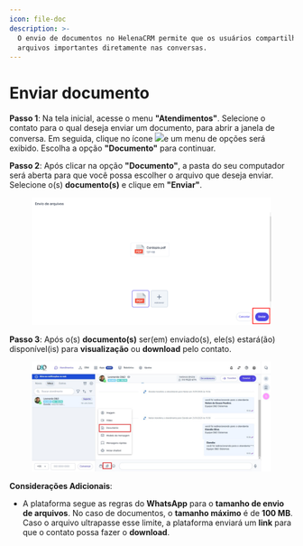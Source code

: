 ```yaml
---
icon: file-doc
description: >-
  O envio de documentos no HelenaCRM permite que os usuários compartilhem
  arquivos importantes diretamente nas conversas.
---
```


# Enviar documento

**Passo 1**: Na tela inicial, acesse o menu **"Atendimentos"**. Selecione o contato para o qual deseja enviar um documento, para abrir a janela de conversa. Em seguida, clique no ícone ![](https://docs.helena.app/~gitbook/image?url=https%3A%2F%2F3176979156-files.gitbook.io%2F%7E%2Ffiles%2Fv0%2Fb%2Fgitbook-x-prod.appspot.com%2Fo%2Fspaces%252F3HTAyLM7hzj1t6Nt4ii2%252Fuploads%252FgZ4FPSrmQ00OIahLUsaD%252Fimage.png%3Falt%3Dmedia%26token%3D02b1b227-9818-4ae0-9e2e-e58dc5d132d7\&width=300\&dpr=4\&quality=100\&sign=b5e9fbf3\&sv=2)e um menu de opções será exibido. Escolha a opção **"Documento"** para continuar.



**Passo 2**: Após clicar na opção **"Documento"**, a pasta do seu computador será aberta para que você possa escolher o arquivo que deseja enviar. Selecione o(s) **documento(s)** e clique em **"Enviar"**.

<figure><img src="../../../.gitbook/assets/image (18) (1) (1) (1) (1) (1) (1) (1).png" alt=""><figcaption></figcaption></figure>

**Passo 3**: Após o(s) **documento(s)** ser(em) enviado(s), ele(s) estará(ão) disponível(is) para **visualização** ou **download** pelo contato.

<figure><img src="../../../.gitbook/assets/Passo 1 (2).jpg" alt=""><figcaption></figcaption></figure>

**Considerações Adicionais**:

* A plataforma segue as regras do **WhatsApp** para o **tamanho de envio de arquivos**. No caso de documentos, o **tamanho máximo** é de **100 MB**. Caso o arquivo ultrapasse esse limite, a plataforma enviará um **link** para que o contato possa fazer o **download**.
